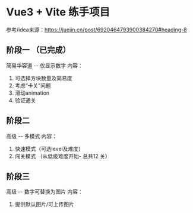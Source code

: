 # Vue3 + Vite 练手项目

参考/idea来源：https://juejin.cn/post/6920464793900384270#heading-8

## 阶段一 （已完成）

简易华容道
-- 仅显示数字
内容：

1. 可选择方块数量及简易度
2. 考虑“卡关”问题
3. 滑动animation
4. 验证通关

## 阶段二
高级
-- 多模式
内容：

1. 快速模式（可选level及难度）
2. 闯关模式 （从低级难度开始- 总共12 关）

## 阶段三
高级
-- 数字可替换为图片
内容：

1. 提供默认图片/可上传图片

